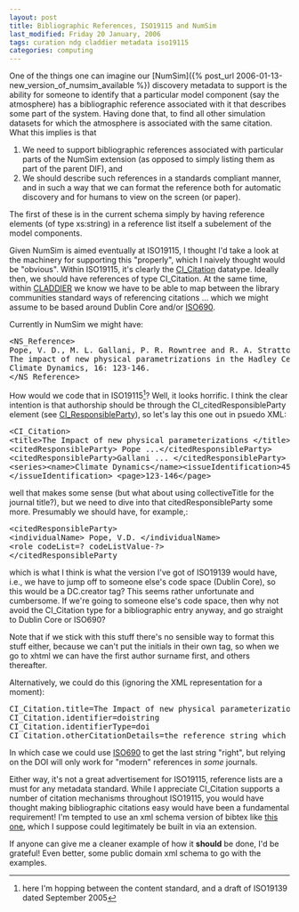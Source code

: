 ```yaml
---
layout: post
title: Bibliographic References, ISO19115 and NumSim
last_modified: Friday 20 January, 2006
tags: curation ndg claddier metadata iso19115
categories: computing
---
```

One of the things one can imagine our [NumSim]({% post_url  2006-01-13-new_version_of_numsim_available %}) discovery metadata to support is the ability for someone to identify that a particular model component (say the atmosphere) has a bibliographic reference associated with it that describes some part of the system. Having done that, to find all other simulation datasets for which the atmosphere is associated with the same citation. What this implies is that1. We need to support bibliographic references associated with particular parts of the NumSim extension (as opposed to simply listing them as part of the parent DIF), and1. We should describe such references in a standards compliant manner, and in such a way that we can format the reference both for automatic discovery and for humans to view on the screen (or paper).

The first of these is in the current schema simply by having reference elements (of type xs:string)  in a reference list itself a subelement of the model components.

Given NumSim is aimed eventually at ISO19115, I thought I'd take a look at the machinery for supporting this "properly", which I naively thought would be "obvious". Within ISO19115, it's clearly the [CI_Citation](/assets/images/ISO19115_CI_Citation.jpg) datatype. Ideally then, we should have references of type CI_Citation. At the same time, within [CLADDIER](/projects/claddier) we know we have to be able to map between the library communities standard ways of referencing citations ... which we might assume to be based around Dublin Core and/or [ISO690](/notes/ISO690).

Currently in NumSim we might have:<pre>
&lt;NS_Reference&gt;
Pope, V. D., M. L. Gallani, P. R. Rowntree and R. A. Stratton, 2000:
The impact of new physical parametrizations in the Hadley Centre climate model -- HadAM3.
Climate Dynamics, 16: 123-146.
&lt;/NS_Reference&gt;</pre>
How would we code that in ISO19115[^1]? Well, it looks horrific.
I think the clear intention is that authorship should be through the CI_citedResponsibleParty element (see [CI_ResponsibleParty](/assets/images/ISO19115_CI_ResponsibleParty.jpg)), so let's lay this one out in psuedo XML:<pre>
&lt;CI_Citation&gt;
&lt;title&gt;The Impact of new physical parameterizations &lt;/title&gt;
&lt;citedResponsibleParty&gt; Pope ...&lt;/citedResponsibleParty&gt;
&lt;citedResponsibleParty&gt;Gallani ... &lt;/citedResponsibleParty&gt;
&lt;series&gt;&lt;name&gt;Climate Dynamics&lt;/name&gt;&lt;issueIdentification&gt;45
&lt;/issueIdentification&gt; &lt;page&gt;123-146&lt;/page&gt;</pre>
well that makes some sense (but what about using collectiveTitle for the journal title?), but we need to dive into that citedResponsibleParty some more.
Presumably we should have, for example,:<pre>
&lt;citedResponsibleParty&gt;
&lt;individualName&gt; Pope, V.D. &lt;/individualName&gt;
&lt;role codeList=? codeListValue-?&gt;
&lt;/citedResponsibleParty</pre>
which is what I think is what the version I've got of ISO19139 would have, i.e., we have to jump off to someone else's code space (Dublin Core), so this would be a DC.creator tag? This seems rather unfortunate and cumbersome. If we're going to someone else's code space, then why not avoid the CI_Citation type for a bibliographic entry anyway, and go straight to Dublin Core or ISO690?

Note that if we stick with this stuff there's no sensible way to format this stuff either, because we can't put the initials in their own tag, so when we go to xhtml we can have the first author surname first, and others thereafter.

Alternatively, we could do this (ignoring the XML representation for a moment):<pre>
CI_Citation.title=The Impact of new physical parameterizations ...
CI_Citation.identifier=doistring
CI_Citation.identifierType=doi
CI_Citation.otherCitationDetails=the reference string which is our "standard reference".</pre>
In which case we could use [ISO690](ISO690) to get the last string "right", but relying on the DOI will only work for "modern" references in *some* journals.

Either way, it's not a great advertisement for ISO19115, reference lists are a must for any metadata standard. While I appreciate CI_Citation supports a number of citation mechanisms throughout ISO19115, you would have thought making bibliographic citations easy would have been a fundamental requirement! I'm tempted to use an xml schema version of bibtex like [this one](http://bibtexml.sourceforge.net/), which I suppose could legitimately be built in via an extension.

If anyone can give me a cleaner example of how it **should** be done, I'd be grateful!
Even better, some public domain xml schema to go with the examples.

[^1]: here I'm hopping between the content standard, and a draft of ISO19139 dated September 2005
